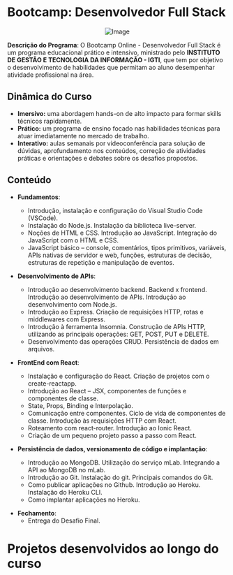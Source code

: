 
# Bootcamp: Desenvolvedor Full Stack

<p align="center">
    <img src="https://www.igti.com.br/wp-content/uploads/2020/02/parceirosAtivo-114.png" alt="Image"/>
</p>

**Descrição do Programa**: O Bootcamp Online - Desenvolvedor Full Stack é um programa educacional prático e intensivo, ministrado pelo **INSTITUTO DE GESTÃO E TECNOLOGIA DA INFORMAÇÃO - IGTI**, que tem por objetivo o desenvolvimento de habilidades que permitam ao aluno desempenhar atividade profissional na área.

## Dinâmica do Curso

* **Imersivo:** uma abordagem hands-on de alto impacto para formar skills técnicos rapidamente. 
* **Prático:** um programa de ensino focado nas habilidades técnicas para atuar imediatamente no mercado de trabalho. 
* **Interativo:** aulas semanais por videoconferência para solução de dúvidas, aprofundamento nos conteúdos, correção de atividades práticas e orientações e debates sobre os desafios propostos.

## Conteúdo
- **Fundamentos**:  
	- Introdução, instalação e configuração do Visual Studio Code (VSCode). 
	- Instalação do Node.js. Instalação da biblioteca live-server. 
	- Noções de HTML e CSS. Introdução ao JavaScript. Integração do JavaScript com o HTML e CSS.
	- JavaScript básico – console, comentários, tipos primitivos, variáveis, APIs nativas de servidor e web, funções, estruturas de decisão, estruturas de repetição e manipulação de eventos.

- **Desenvolvimento de APIs**:
	- Introdução ao desenvolvimento backend. Backend x frontend. Introdução ao desenvolvimento de APIs. Introdução ao desenvolvimento com Node.js. 
	- Introdução ao Express. Criação de requisições HTTP, rotas e middlewares com Express.
	- Introdução à ferramenta Insomnia. Construção de APIs HTTP, utilizando as principais operações: GET, POST, PUT e DELETE. 
	- Desenvolvimento das operações CRUD. Persistência de dados em arquivos.

-  **FrontEnd com React**:
	- Instalação e configuração do React. Criação de projetos com o create-reactapp. 
	- Introdução ao React – JSX, componentes de funções e componentes de classe. 
	- State, Props, Binding e Interpolação. 
	- Comunicação entre componentes. Ciclo de vida de componentes de classe. Introdução às requisições HTTP com React. 
	- Roteamento com react-router. Introdução ao Ionic React. 
	- Criação de um pequeno projeto passo a passo com React.

- **Persistência de dados, versionamento de código e implantação**:
	- Introdução ao MongoDB. Utilização do serviço mLab. Integrando a API ao MongoDB no mLab.
	-  Introdução ao Git. Instalação do git. Principais comandos do Git. 
	- Como publicar aplicações no Github. Introdução ao Heroku. Instalação do Heroku CLI. 
	- Como implantar aplicações no Heroku.

* **Fechamento**:
	* Entrega do Desafio Final.

# Projetos desenvolvidos ao longo do curso